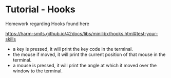 
# Tutorial - Hooks


Homework regarding Hooks found here

https://harm-smits.github.io/42docs/libs/minilibx/hooks.html#test-your-skills


- a key is pressed, it will print the key code in the terminal.
- the mouse if moved, it will print the current position of that mouse in the terminal.
- a mouse is pressed, it will print the angle at which it moved over the window to the terminal.

